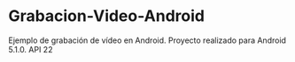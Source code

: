 # Grabacion-Video-Android
Ejemplo de grabación de vídeo en Android. Proyecto realizado para Android 5.1.0. API 22
